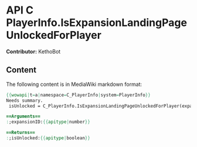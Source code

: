 # API C PlayerInfo.IsExpansionLandingPageUnlockedForPlayer

**Contributor:** KethoBot

## Content

The following content is in MediaWiki markdown format:

```mediawiki
{{wowapi|t=a|namespace=C_PlayerInfo|system=PlayerInfo}}
Needs summary.
 isUnlocked = C_PlayerInfo.IsExpansionLandingPageUnlockedForPlayer(expansionID)

==Arguments==
:;expansionID:{{apitype|number}}

==Returns==
:;isUnlocked:{{apitype|boolean}}
```